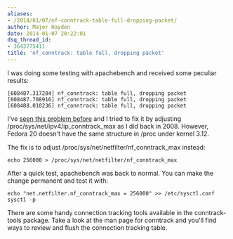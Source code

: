 ```yaml
---
aliases:
- /2014/01/07/nf-conntrack-table-full-dropping-packet/
author: Major Hayden
date: 2014-01-07 20:22:01
dsq_thread_id:
- 3643775411
title: 'nf_conntrack: table full, dropping packet'
---
```


I was doing some testing with apachebench and received some peculiar results:

```
[608487.317284] nf_conntrack: table full, dropping packet
[608487.708916] nf_conntrack: table full, dropping packet
[608488.010236] nf_conntrack: table full, dropping packet
```

I've [seen this problem before][1] and I tried to fix it by adjusting /proc/sys/net/ipv4/ip\_conntrack\_max as I did back in 2008. However, Fedora 20 doesn't have the same structure in /proc under kernel 3.12.

The fix is to adjust /proc/sys/net/netfilter/nf\_conntrack\_max instead:

```
echo 256000 > /proc/sys/net/netfilter/nf_conntrack_max
```

After a quick test, apachebench was back to normal. You can make the change permanent and test it with:

```
echo "net.netfilter.nf_conntrack_max = 256000" >> /etc/sysctl.conf
sysctl -p
```

There are some handy connection tracking tools available in the conntrack-tools package. Take a look at the man page for conntrack and you'll find ways to review and flush the connection tracking table.

 [1]: /2008/01/24/ip_conntrack-table-full-dropping-packet/